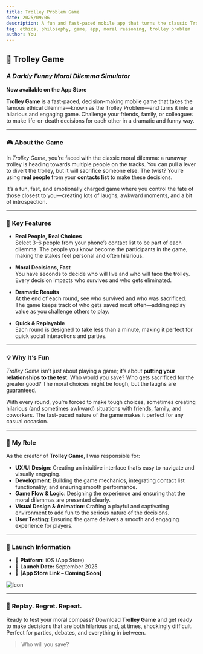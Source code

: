 ```yaml
---
title: Trolley Problem Game
date: 2025/09/06
description: A fun and fast-paced mobile app that turns the classic Trolley Problem into an engaging social game, using real contacts to make tough moral decisions.
tag: ethics, philosophy, game, app, moral reasoning, trolley problem
author: You
---
```


## 🚋 **Trolley Game**
### *A Darkly Funny Moral Dilemma Simulator*
**Now available on the App Store**

**Trolley Game** is a fast-paced, decision-making mobile game that takes the famous ethical dilemma—known as the Trolley Problem—and turns it into a hilarious and engaging game. Challenge your friends, family, or colleagues to make life-or-death decisions for each other in a dramatic and funny way.

---

### 🎮 **About the Game**

In *Trolley Game*, you’re faced with the classic moral dilemma: a runaway trolley is heading towards multiple people on the tracks. You can pull a lever to divert the trolley, but it will sacrifice someone else. The twist? You’re using **real people** from your **contacts list** to make these decisions.

It’s a fun, fast, and emotionally charged game where you control the fate of those closest to you—creating lots of laughs, awkward moments, and a bit of introspection.

---

### 👥 **Key Features**

- **Real People, Real Choices**  
  Select 3–6 people from your phone’s contact list to be part of each dilemma. The people you know become the participants in the game, making the stakes feel personal and often hilarious.

- **Moral Decisions, Fast**  
  You have seconds to decide who will live and who will face the trolley. Every decision impacts who survives and who gets eliminated.

- **Dramatic Results**  
  At the end of each round, see who survived and who was sacrificed. The game keeps track of who gets saved most often—adding replay value as you challenge others to play.

- **Quick & Replayable**  
  Each round is designed to take less than a minute, making it perfect for quick social interactions and parties.

---

### 💡 **Why It’s Fun**

*Trolley Game* isn’t just about playing a game; it’s about **putting your relationships to the test**. Who would you save? Who gets sacrificed for the greater good? The moral choices might be tough, but the laughs are guaranteed.

With every round, you’re forced to make tough choices, sometimes creating hilarious (and sometimes awkward) situations with friends, family, and coworkers. The fast-paced nature of the game makes it perfect for any casual occasion.

---

### 🔧 **My Role**

As the creator of **Trolley Game**, I was responsible for:

- **UX/UI Design**: Creating an intuitive interface that’s easy to navigate and visually engaging.
- **Development**: Building the game mechanics, integrating contact list functionality, and ensuring smooth performance.
- **Game Flow & Logic**: Designing the experience and ensuring that the moral dilemmas are presented clearly.
- **Visual Design & Animation**: Crafting a playful and captivating environment to add fun to the serious nature of the decisions.
- **User Testing**: Ensuring the game delivers a smooth and engaging experience for players.

---

### 📲 **Launch Information**

- 🛒 **Platform:** iOS (App Store)
- 🚀 **Launch Date:** September 2025
- 🔗 **[App Store Link – Coming Soon]**

![Icon](/images/Icon-iOS-Default-1024x1024%402x.png)

---

### 🔁 **Replay. Regret. Repeat.**

Ready to test your moral compass? Download **Trolley Game** and get ready to make decisions that are both hilarious and, at times, shockingly difficult. Perfect for parties, debates, and everything in between.

> Who will you save?
